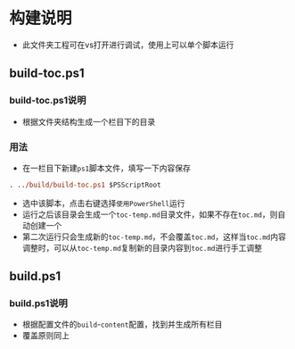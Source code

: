 # 构建说明

- 此文件夹工程可在vs打开进行调试，使用上可以单个脚本运行

## build-toc.ps1

### build-toc.ps1说明

- 根据文件夹结构生成一个栏目下的目录

### 用法

- 在一栏目下新建`ps1`脚本文件，填写一下内容保存

```ps
. ../build/build-toc.ps1 $PSScriptRoot
```

- 选中该脚本，点击右键选择`使用PowerShell`运行
- 运行之后该目录会生成一个`toc-temp.md`目录文件，如果不存在`toc.md`，则自动创建一个
- 第二次运行只会生成新的`toc-temp.md`，不会覆盖`toc.md`，这样当`toc.md`内容调整时，可以从`toc-temp.md`复制新的目录内容到`toc.md`进行手工调整

## build.ps1

### build.ps1说明

- 根据配置文件的`build`-`content`配置，找到并生成所有栏目
- 覆盖原则同上